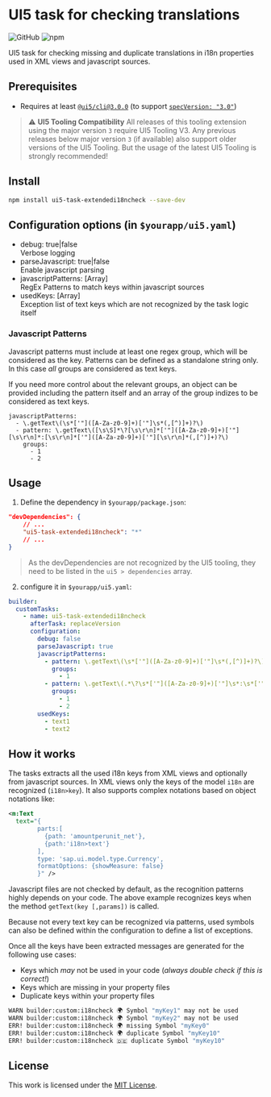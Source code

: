 # UI5 task for checking translations

![GitHub](https://img.shields.io/github/license/faebulicious/ui5-task-extendedI18nCheck)
![npm](https://img.shields.io/npm/v/ui5-task-extendedi18ncheck)

UI5 task for checking missing and duplicate translations in i18n properties used in XML views and javascript sources.

## Prerequisites

- Requires at least [`@ui5/cli@3.0.0`](https://sap.github.io/ui5-tooling/v3/pages/CLI/) (to support [`specVersion: "3.0"`](https://sap.github.io/ui5-tooling/pages/Configuration/#specification-version-30))

> :warning: **UI5 Tooling Compatibility**
> All releases of this tooling extension using the major version `3` require UI5 Tooling V3. Any previous releases below major version `3` (if available) also support older versions of the UI5 Tooling. But the usage of the latest UI5 Tooling is strongly recommended!

## Install

```bash
npm install ui5-task-extendedi18ncheck --save-dev
```

## Configuration options (in `$yourapp/ui5.yaml`)

- debug: true|false  
  Verbose logging
- parseJavascript: true|false  
  Enable javascript parsing
- javascriptPatterns: [Array]  
  RegEx Patterns to match keys within javascript sources
- usedKeys: [Array]  
  Exception list of text keys which are not recognized by the task logic itself

### Javascript Patterns

Javascript patterns must include at least one regex group, which will be considered as the key. Patterns can be defined as a standalone string only. In this case _all_ groups are considered as text keys.

If you need more control about the relevant groups, an object can be provided including the pattern itself and an array of the group indizes to be considered as text keys.

```
javascriptPatterns:
  - \.getText\(\s*['"]([A-Za-z0-9]+)['"]\s*(,[^)]+)?\)
  - pattern: \.getText\([\s\S]*\?[\s\r\n]*['"]([A-Za-z0-9]+)['"][\s\r\n]*:[\s\r\n]*['"]([A-Za-z0-9]+)['"][\s\r\n]*(,[^)]+)?\)
    groups:
      - 1
      - 2
```

## Usage

1. Define the dependency in `$yourapp/package.json`:

```json
"devDependencies": {
    // ...
    "ui5-task-extendedi18ncheck": "*"
    // ...
}
```

> As the devDependencies are not recognized by the UI5 tooling, they need to be listed in the `ui5 > dependencies` array.

2. configure it in `$yourapp/ui5.yaml`:

```yaml
builder:
  customTasks:
    - name: ui5-task-extendedi18ncheck
      afterTask: replaceVersion
      configuration:
        debug: false
        parseJavascript: true
        javascriptPatterns:
          - pattern: \.getText\(\s*['"]([A-Za-z0-9]+)['"]\s*(,[^)]+)?\)
            groups:
              - 1
          - pattern: \.getText\(.*\?\s*['"]([A-Za-z0-9]+)['"]\s*:\s*['"]([A-Za-z0-9]+)['"]\s*(,[^)]+)?\)
            groups:
              - 1
              - 2
        usedKeys:
          - text1
          - text2
```

## How it works

The tasks extracts all the used i18n keys from XML views and optionally from javascript sources. In XML views only the keys of the model `i18n` are recognized (`i18n>key`). It also supports complex notations based on object notations like:

```xml
<m:Text
  text="{
        parts:[
          {path: 'amountperunit_net'},
          {path:'i18n>text'}
        ],
        type: 'sap.ui.model.type.Currency',
        formatOptions: {showMeasure: false}
        }" />
```

Javascript files are not checked by default, as the recognition patterns highly depends on your code. The above example recognizes keys when the method `getText(key [,params])` is called.

Because not every text key can be recognized via patterns, used symbols can also be defined within the configuration to define a list of exceptions.

Once all the keys have been extracted messages are generated for the following use cases:

- Keys which _may_ not be used in your code (_always double check if this is correct!_)
- Keys which are missing in your property files
- Duplicate keys within your property files

```bash
WARN builder:custom:i18ncheck 🌍 Symbol "myKey1" may not be used
WARN builder:custom:i18ncheck 🌍 Symbol "myKey2" may not be used
ERR! builder:custom:i18ncheck 🌍 missing Symbol "myKey0"
ERR! builder:custom:i18ncheck 🌍 duplicate Symbol "myKey10"
ERR! builder:custom:i18ncheck 🇩🇪 duplicate Symbol "myKey10"
```

## License

This work is licensed under the [MIT License](./LICENSE).
